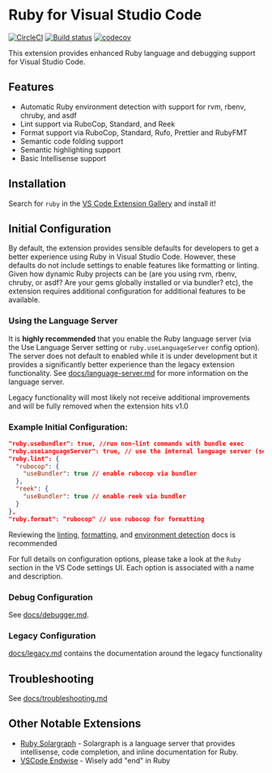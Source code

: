 # Ruby for Visual Studio Code

[![CircleCI](https://img.shields.io/circleci/build/github/rubyide/vscode-ruby?label=circleci&token=c9eaf03305b3fe24e8bc819f3f48060431e8e78f)](https://circleci.com/gh/rubyide/vscode-ruby)
[![Build status](https://ci.appveyor.com/api/projects/status/vlgs2y7tsc4xpj4c?svg=true)](https://ci.appveyor.com/project/rebornix/vscode-ruby)
[![codecov](https://codecov.io/gh/rubyide/vscode-ruby/branch/master/graph/badge.svg)](https://codecov.io/gh/rubyide/vscode-ruby)

This extension provides enhanced Ruby language and debugging support for Visual Studio Code.

## Features

- Automatic Ruby environment detection with support for rvm, rbenv, chruby, and asdf
- Lint support via RuboCop, Standard, and Reek
- Format support via RuboCop, Standard, Rufo, Prettier and RubyFMT
- Semantic code folding support
- Semantic highlighting support
- Basic Intellisense support

## Installation

Search for `ruby` in the [VS Code Extension Gallery](https://code.visualstudio.com/docs/editor/extension-gallery) and install it!

## Initial Configuration

By default, the extension provides sensible defaults for developers to get a better experience using Ruby in Visual Studio Code. However, these defaults do not include settings to enable features like formatting or linting. Given how dynamic Ruby projects can be (are you using rvm, rbenv, chruby, or asdf? Are your gems globally installed or via bundler? etc), the extension requires additional configuration for additional features to be available.

### Using the Language Server

It is **highly recommended** that you enable the Ruby language server (via the Use Language Server setting or `ruby.useLanguageServer` config option). The server does not default to enabled while it is under development but it provides a significantly better experience than the legacy extension functionality. See [docs/language-server.md](https://github.com/rubyide/vscode-ruby/blob/master/docs/language-server.md) for more information on the language server.

Legacy functionality will most likely not receive additional improvements and will be fully removed when the extension hits v1.0

### Example Initial Configuration:

```json
"ruby.useBundler": true, //run non-lint commands with bundle exec
"ruby.useLanguageServer": true, // use the internal language server (see below)
"ruby.lint": {
  "rubocop": {
    "useBundler": true // enable rubocop via bundler
  },
  "reek": {
    "useBundler": true // enable reek via bundler
  }
},
"ruby.format": "rubocop" // use rubocop for formatting
```

Reviewing the [linting](https://github.com/rubyide/vscode-ruby/blob/master/docs/linting.md), [formatting](https://github.com/rubyide/vscode-ruby/blob/master/docs/formatting.md), and [environment detection](https://github.com/rubyide/vscode-ruby/blob/master/docs/language-server.md) docs is recommended

For full details on configuration options, please take a look at the `Ruby` section in the VS Code settings UI. Each option is associated with a name and description.

### Debug Configuration

See [docs/debugger.md](https://github.com/rubyide/vscode-ruby/blob/master/docs/debugger.md).

### Legacy Configuration

[docs/legacy.md](https://github.com/rubyide/vscode-ruby/blob/master/docs/legacy.md) contains the documentation around the legacy functionality

## Troubleshooting

See [docs/troubleshooting.md](https://github.com/rubyide/vscode-ruby/blob/master/docs/troubleshooting.md)

## Other Notable Extensions

- [Ruby Solargraph](https://marketplace.visualstudio.com/items?itemName=castwide.solargraph) - Solargraph is a language server that provides intellisense, code completion, and inline documentation for Ruby.
- [VSCode Endwise](https://github.com/kaiwood/vscode-endwise) - Wisely add "end" in Ruby
